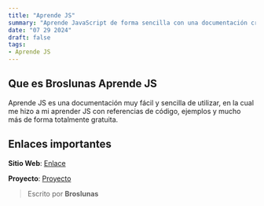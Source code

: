 ```yaml
---
title: "Aprende JS"
summary: "Aprende JavaScript de forma sencilla con una documentación creada por mi"
date: "07 29 2024"
draft: false
tags:
- Aprende JS
---
```

## Que es Broslunas Aprende JS
Aprende JS es una documentación muy fácil y sencilla de utilizar, en la cual me hizo a mi aprender JS con referencias de código, ejemplos y mucho más de forma totalmente gratuita.

## Enlaces importantes

**Sitio Web**: [Enlace](https://broslunas-aprendejs.vercel.app/)

**Proyecto**: [Proyecto](/projects/aprendejs)

> Escrito por **Broslunas**